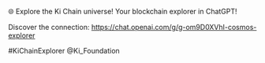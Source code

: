 🌐 Explore the Ki Chain universe! Your blockchain explorer in ChatGPT!

Discover the connection: https://chat.openai.com/g/g-om9D0XVhI-cosmos-explorer

#KiChainExplorer @Ki_Foundation